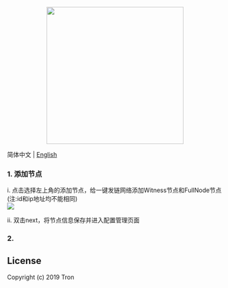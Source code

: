 <p align="center">
  <img width="320" src="https://tronscan.org/static/media/tron-banner-1.e40b3379.png">
</p>

简体中文 | [English](./README.md)


### 1. 添加节点
i. 点击选择左上角的添加节点，给一键发链网络添加Witness节点和FullNode节点(注:id和ip地址均不能相同)   
![](https://github.com/wubinTron/one-click-deployment/blob/develop/steps/img/add_node.png)   

ii. 双击next，将节点信息保存并进入配置管理页面
### 2. 
## License

Copyright (c) 2019 Tron
